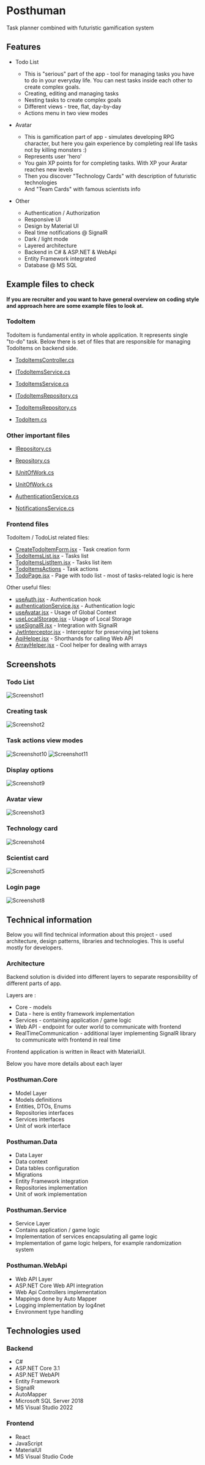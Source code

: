 # Posthuman
Task planner combined with futuristic gamification system

## Features
- Todo List 
  - This is "serious" part of the app - tool for managing tasks you have to do in your everyday life. You can nest tasks inside each other to create complex goals. 
  - Creating, editing and managing tasks
  - Nesting tasks to create complex goals
  - Different views - tree, flat, day-by-day
  - Actions menu in two view modes
  
- Avatar
  - This is gamification part of app - simulates developing RPG character, but here you gain experience by completing real life tasks not by killing monsters :)
  - Represents user 'hero'
  - You gain XP points for for completing tasks. With XP your Avatar reaches new levels
  - Then you discover "Technology Cards" with description of futuristic technologies
  - And "Team Cards" with famous scientists info 

- Other
  - Authentication / Authorization
  - Responsive UI
  - Design by Material UI
  - Real time notifications @ SignalR
  - Dark / light mode
  - Layered architecture
  - Backend in C# & ASP.NET & WebApi
  - Entity Framework integrated
  - Database @ MS SQL 

## Example files to check 
**If you are recruiter and you want to have general overview on coding style and approach here are some example files to look at.**

### TodoItem
TodoItem is fundamental entity in whole application. It represents single "to-do" task. Below there is set of files that are responsible for managing TodoItems on backend side. 

- [TodoItemsController.cs](https://github.com/ArekWiacek/Posthuman/blob/master/Backend/Posthuman.WebApi/Controllers/TodoItemsController.cs)

- [ITodoItemsService.cs](https://github.com/ArekWiacek/Posthuman/blob/master/Backend/Posthuman.Core/Services/ITodoItemsService.cs)
- [TodoItemsService.cs](https://github.com/ArekWiacek/Posthuman/blob/master/Backend/Posthuman.Services/TodoItemsService.cs)

- [ITodoItemsRepository.cs](https://github.com/ArekWiacek/Posthuman/blob/master/Backend/Posthuman.Core/Repositories/ITodoItemsRepository.cs)
- [TodoItemsRepository.cs](https://github.com/ArekWiacek/Posthuman/blob/master/Backend/Posthuman.Data/Repositories/TodoItemsRepository.cs)

- [TodoItem.cs](https://github.com/ArekWiacek/Posthuman/blob/master/Backend/Posthuman.Core/Models/Entities/TodoItem.cs)

### Other important files
- [IRepository.cs](https://github.com/ArekWiacek/Posthuman/blob/master/Backend/Posthuman.Core/Repositories/IRepository.cs)
- [Repository.cs](https://github.com/ArekWiacek/Posthuman/blob/master/Backend/Posthuman.Data/Repositories/Repository.cs)

- [IUnitOfWork.cs](https://github.com/ArekWiacek/Posthuman/blob/master/Backend/Posthuman.Core/IUnitOfWork.cs)
- [UnitOfWork.cs](https://github.com/ArekWiacek/Posthuman/blob/master/Backend/Posthuman.Data/UnitOfWork.cs)

- [AuthenticationService.cs](https://github.com/ArekWiacek/Posthuman/blob/master/Backend/Posthuman.Services/AuthenticationService.cs)
- [NotificationsService.cs](https://github.com/ArekWiacek/Posthuman/blob/master/Backend/Posthuman.Services/NotificationsService.cs)

### Frontend files
TodoItem / TodoList related files:
- [CreateTodoItemForm.jsx](https://github.com/ArekWiacek/Posthuman/blob/master/Frontend/src/components/TodoItem/Forms/CreateTodoItemForm.jsx) - Task creation form
- [TodoItemsList.jsx](https://github.com/ArekWiacek/Posthuman/blob/master/Frontend/src/components/TodoItem/TodoItemsList/TodoItemsList.jsx) - Tasks list
- [TodoItemsListItem.jsx](https://github.com/ArekWiacek/Posthuman/blob/master/Frontend/src/components/TodoItem/TodoItemsList/TodoItemsListItem.jsx) - Tasks list item
- [TodoItemsActions](https://github.com/ArekWiacek/Posthuman/tree/master/Frontend/src/components/TodoItem/Actions) - Task actions
- [TodoPage.jsx](https://github.com/ArekWiacek/Posthuman/blob/master/Frontend/src/Pages/TodoPage.jsx) - Page with todo list - most of tasks-related logic is here

Other useful files:
- [useAuth.jsx](https://github.com/ArekWiacek/Posthuman/blob/master/Frontend/src/Hooks/useAuth.jsx) - Authentication hook
- [authenticationService.jsx](https://github.com/ArekWiacek/Posthuman/blob/master/Frontend/src/Services/authenticationService.js) - Authentication logic
- [useAvatar.jsx](https://github.com/ArekWiacek/Posthuman/blob/master/Frontend/src/Hooks/useAvatar.jsx) - Usage of Global Context
- [useLocalStorage.jsx](https://github.com/ArekWiacek/Posthuman/blob/master/Frontend/src/Hooks/useLocalStorage.jsx) - Usage of Local Storage
- [useSignalR.jsx](https://github.com/ArekWiacek/Posthuman/blob/master/Frontend/src/Hooks/useSignalR.jsx) - Integration with SignalR
- [JwtInterceptor.jsx](https://github.com/ArekWiacek/Posthuman/blob/master/Frontend/src/Interceptors/JwtInterceptor.jsx) - Interceptor for preserving jwt tokens
- [ApiHelper.jsx](https://github.com/ArekWiacek/Posthuman/blob/master/Frontend/src/Utilities/ApiHelper.jsx) - Shorthands for calling Web API 
- [ArrayHelper.jsx](https://github.com/ArekWiacek/Posthuman/blob/master/Frontend/src/Utilities/ArrayHelper.js) - Cool helper for dealing with arrays


## Screenshots

### Todo List
![Screenshot1](https://user-images.githubusercontent.com/10595928/157107573-4ac8352e-f748-439a-998d-302beced0a31.png)

### Creating task
![Screenshot2](https://user-images.githubusercontent.com/10595928/157107735-6b7b6294-8b7c-44c0-b57f-77486610f6a7.png)

### Task actions view modes
![Screenshot10](https://user-images.githubusercontent.com/10595928/157114498-839eb5a2-713c-41d8-9cdf-37d78a0d4367.png)
![Screenshot11](https://user-images.githubusercontent.com/10595928/157114510-5ea67fee-b709-4ead-b936-95234acf9a19.png)

### Display options
![Screenshot9](https://user-images.githubusercontent.com/10595928/157114544-1597e70c-599e-4144-a7ef-21ef21b37431.png)

### Avatar view
![Screenshot3](https://user-images.githubusercontent.com/10595928/157107785-fde5e64a-3409-44cc-b095-327cf8ae160e.png)

### Technology card
![Screenshot4](https://user-images.githubusercontent.com/10595928/157107820-5ee850a9-ded8-4578-b591-b44ea4ffb6f1.png)

### Scientist card
![Screenshot5](https://user-images.githubusercontent.com/10595928/157107843-05b347bd-b7f7-48a3-b8ee-efbbeade2867.png)

### Login page
![Screenshot8](https://user-images.githubusercontent.com/10595928/157114835-e5a2e5f1-4277-4f0a-962c-67b8dae62983.png)


## Technical information

Below you will find technical information about this project - used architecture, design patterns, libraries and technologies. This is useful mostly for developers.

### Architecture

Backend solution is divided into different layers to separate responsibility of different parts of app. 

Layers are : 
- Core - models
- Data - here is entity framework implementation
- Services - containing application / game logic 
- Web API - endpoint for outer world to communicate with frontend 
- RealTimeCommunication - additional layer implementing SignalR library to communicate with frontend in real time 

Frontend application is written in React with MaterialUI.

Below you have more details about each layer

### Posthuman.Core
* Model Layer
* Models definitions
* Entities, DTOs, Enums
* Repositories interfaces 
* Services interfaces
* Unit of work interface

### Posthuman.Data
* Data Layer
* Data context
* Data tables configuration
* Migrations
* Entity Framework integration
* Repositories implementation
* Unit of work implementation

### Posthuman.Service
* Service Layer
* Contains application / game logic
* Implementation of services encapsulating all game logic
* Implementation of game logic helpers, for example randomization system

### Posthuman.WebApi
* Web API Layer
* ASP.NET Core Web API integration
* Web Api Controllers implementation
* Mappings done by Auto Mapper
* Logging implementation by log4net
* Environment type handling

## Technologies used

### Backend
- C#
- ASP.NET Core 3.1
- ASP.NET WebAPI
- Entity Framework
- SignalR
- AutoMapper
- Microsoft SQL Server 2018
- MS Visual Studio 2022

### Frontend
- React
- JavaScript
- MaterialUI
- MS Visual Studio Code
